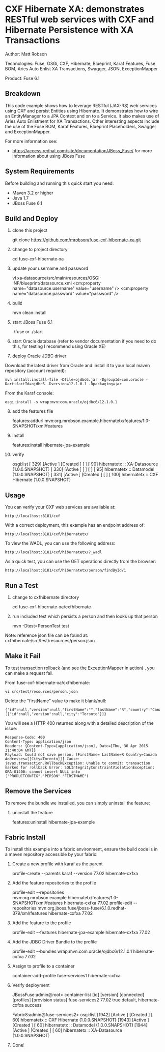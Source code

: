 ﻿CXF Hibernate XA: demonstrates RESTful web services with CXF and Hibernate Persistence with XA Transactions
===============================================================================================
Author: Matt Robson 

Technologies: Fuse, OSGi, CXF, Hibernate, Blueprint, Karaf Features, Fuse BOM, Aries Auto Enlist XA Transactions, Swagger, JSON, ExceptionMapper 

Product: Fuse 6.1 

Breakdown
---------
This code example shows how to leverage RESTful (JAX-RS) web services using CXF and persist Entities using Hibernate. It demonstrates how to wire an EntityManager to a JPA Context and on to a Service. It also makes use of Aries Auto Enlistment for XA Transactions.  Other interesting aspects include the use of the Fuse BOM, Karaf Features, Blueprint Placeholders, Swagger and  ExceptionMapper.

For more information see:

* <https://access.redhat.com/site/documentation/JBoss_Fuse/> for more information about using JBoss Fuse

System Requirements
-------------------
Before building and running this quick start you need:

* Maven 3.2 or higher
* Java 1.7
* JBoss Fuse 6.1

Build and Deploy
----------------

1) clone this project

	git clone https://github.com/mrobson/fuse-cxf-hibernate-xa.git

2) change to project directory 

	cd fuse-cxf-hibernate-xa

3) update your username and password

	vi xa-datasource/src/main/resources/OSGI-INF/blueprint/datasource.xml
	<cm:property name="datasource.username" value="username" />
	<cm:property name="datasource.password" value="password" />

4) build

	mvn clean install

5) start JBoss Fuse 6.1

	./fuse or ./start

6) start Oracle database (refer to vendor documentation if you need to do this, for testing I recommend using Oracle XE)

7) deploy Oracle JDBC driver

Download the latest driver from Oracle and install it to your local maven repository (account required):

	mvn install:install-file -Dfile=ojdbc6.jar -DgroupId=com.oracle -DartifactId=ojdbc6 -Dversion=12.1.0.1 -Dpackaging=jar

From the Karaf console:

	osgi:install -s wrap:mvn:com.oracle/ojdbc6/12.1.0.1

8) add the features file

	features:addurl mvn:org.mrobson.example.hibernatetx/features/1.0-SNAPSHOT/xml/features

9) install

	features:install hibernate-jpa-example

10) verify

	osgi:list
	[ 329] [Active     ] [Created     ] [       ] [   90] hibernatetx :: XA-Datasource (1.0.0.SNAPSHOT)
	[ 330] [Active     ] [            ] [       ] [   95] hibernatetx :: Datamodel (1.0.0.SNAPSHOT)
	[ 331] [Active     ] [Created     ] [       ] [  100] hibernatetx :: CXF Hibernate (1.0.0.SNAPSHOT)

Usage
-----

You can verify your CXF web services are available at:

	http://localhost:8181/cxf

With a correct deployment, this example has an endpoint address of:

	http://localhost:8181/cxf/hibernatetx/

To view the WADL, you can use the following address:

	http://localhost:8181/cxf/hibernatetx/?_wadl

As a quick test, you can use the GET operations directly from the browser:

	http://localhost:8181/cxf/hibernatetx/person/findById/1

Run a Test
----------

1) change to cxfhibernate directory

	cd fuse-cxf-hibernate-xa/cxfhibernate

2) run included test which persists a person and then looks up that person

	mvn -Dtest=PersonTest test

Note: reference json file can be found at: cxfhibernate/src/test/resources/person.json

Make it Fail
------------

To test transaction rollback (and see the ExceptionMapper in action) , you can make a request fail.

From fuse-cxf-hibernate-xa/cxfhibernate:

	vi src/test/resources/person.json

Delete the "firstName" value to make it blank/null:

	{"id":null,"version":null,"firstName":"","lastName":"R","country":"Canada","addresses":[{"id":null,"version":null,"city":"Toronto"}]}

You will see a HTTP 400 returned along with a detailed description of the issue:

	Response-Code: 400
	Content-Type: application/json
	Headers: {Content-Type=[application/json], Date=[Thu, 30 Apr 2015 21:40:04 GMT]}
	Payload: Could not save person: [FirstName= LastName=R Country=Canada Addresses=[[City=Toronto]]] Cause: javax.transaction.RollbackException: Unable to commit: transaction marked for rollback Error: SQLIntegrityConstraintViolationException: ORA-01400: cannot insert NULL into ("PRODUCTCONFIG"."PERSON"."FIRSTNAME")

Remove the Services
-------------------

To remove the bundle we installed, you can simply uninstall the feature:

1) uninstall the feature

	features:uninstall hibernate-jpa-example

Fabric Install
--------------

To install this example into a fabric environment, ensure the build code is in a maven repository accessible by your fabric:

1) Create a new profile with karaf as the parent

	profile-create --parents karaf --version 77.02 hibernate-cxfxa

2) Add the feature repositories to the profile

	profile-edit --repositories mvn:org.mrobson.example.hibernatetx/features/1.0-SNAPSHOT/xml/features hibernate-cxfxa 77.02
	profile-edit --repositories mvn:org.jboss.fuse/jboss-fuse/6.1.0.redhat-379/xml/features hibernate-cxfxa 77.02

3) Add the feature to the profile
	
	profile-edit --features hibernate-jpa-example hibernate-cxfxa 77.02

4) Add the JDBC Driver Bundle to the profile

	profile-edit --bundles wrap:mvn:com.oracle/ojdbc6/12.1.0.1 hibernate-cxfxa 77.02

5) Assign to profile to a container

	container-add-profile fuse-services1 hibernate-cxfxa

6) Verify deployment

	JBossFuse:admin@root> container-list 
	[id]                           [version] [connected] [profiles]                                         [provision status]
	fuse-services2                 77.02     true        default, hibernate-cxfxa                           success

	Fabric8:admin@fuse-services2> osgi:list
	[1942] [Active     ] [Created     ] [   60] hibernatetx :: CXF Hibernate (1.0.0.SNAPSHOT)
	[1943] [Active     ] [Created     ] [   60] hibernatetx :: Datamodel (1.0.0.SNAPSHOT)
	[1944] [Active     ] [Created     ] [   60] hibernatetx :: XA-Datasource (1.0.0.SNAPSHOT)

7) Done!

